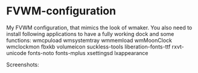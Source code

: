 # FVWM-configuration
My FVWM configuration, that mimics the look of wmaker.
You also need to install following applications to have a fully working dock and some functions: wmcpuload wmsystemtray wmmemload  wmMoonClock wmclockmon fbxkb volumeicon suckless-tools  liberation-fonts-ttf rxvt-unicode fonts-noto fonts-mplus xsettingsd lxappearance

Screenshots:


